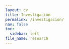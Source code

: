 ```yaml
---
layout: cv
title: Investigación
permalink: /investigacion/
nav: false
toc:
  sidebar: left
file_name: research
---
```

